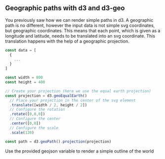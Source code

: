 
## Geographic paths with d3 and d3-geo

You previously saw how we can render simple paths in d3. A geographic path is no different, however the input data is not simple svg coordinates, but geographic coordinates. This means that each point, which is given as a longitude and latitude, needs to be translated into an svg coordinate. This translation happens with the help of a geographic projection.

```js
const data = [
  {
    ...
  }
]

const width = 800
const height = 400

// Create your projection (here we use the equal earth projection)
const projection = d3.geoEqualEarth()
  // Place your projection in the center of the svg element
  .translate([width / 2, height / 2])
  // Configure the rotation
  .rotate([0,0,0])
  // Configure the center
  .center([0,0])
  // Configure the scale
  .scale(120)

const path = d3.geoPath().projection(projection)

```

Use the provided geojson variable to render a simple outline of the world
